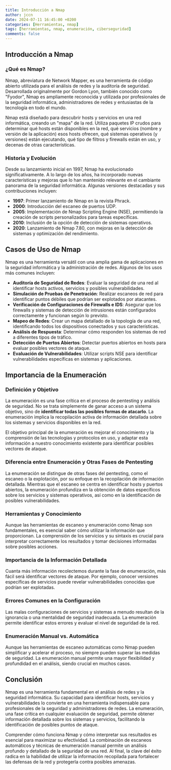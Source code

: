 ```yaml
---
title: Introducción a Nmap
author: jccn
date: 2024-07-11 16:45:00 +0200
categories: [Herramientas, nmap]
tags: [herramientas, nmap, enumeración, ciberseguridad] 
comments: false
---
```


## Introducción a Nmap

### ¿Qué es Nmap?

Nmap, abreviatura de Network Mapper, es una herramienta de código abierto utilizada para el análisis de redes y la auditoría de seguridad. Desarrollada originalmente por Gordon Lyon, también conocido como "Fyodor", Nmap es ampliamente reconocida y utilizada por profesionales de la seguridad informática, administradores de redes y entusiastas de la tecnología en todo el mundo.

Nmap está diseñado para descubrir hosts y servicios en una red informática, creando un "mapa" de la red. Utiliza paquetes IP crudos para determinar qué hosts están disponibles en la red, qué servicios (nombre y versión de la aplicación) esos hosts ofrecen, qué sistemas operativos (y versiones) están ejecutando, qué tipo de filtros y firewalls están en uso, y decenas de otras características.

### Historia y Evolución

Desde su lanzamiento inicial en 1997, Nmap ha evolucionado significativamente. A lo largo de los años, ha incorporado nuevas características y mejoras que lo han mantenido relevante en el cambiante panorama de la seguridad informática. Algunas versiones destacadas y sus contribuciones incluyen:

- **1997**: Primer lanzamiento de Nmap en la revista Phrack.
- **2000**: Introducción del escaneo de puertos UDP.
- **2005**: Implementación de Nmap Scripting Engine (NSE), permitiendo la creación de scripts personalizados para tareas específicas.
- **2010**: Inclusión de la opción de detección de sistemas operativos.
- **2020**: Lanzamiento de Nmap 7.80, con mejoras en la detección de sistemas y optimización del rendimiento.

## Casos de Uso de Nmap

Nmap es una herramienta versátil con una amplia gama de aplicaciones en la seguridad informática y la administración de redes. Algunos de los usos más comunes incluyen:

- **Auditoría de Seguridad de Redes**: Evaluar la seguridad de una red al identificar hosts activos, servicios y posibles vulnerabilidades.
- **Simulación de Pruebas de Penetración**: Realizar escaneos de red para identificar puntos débiles que podrían ser explotados por atacantes.
- **Verificación de Configuraciones de Firewalls e IDS**: Asegurar que los firewalls y sistemas de detección de intrusiones están configurados correctamente y funcionan según lo previsto.
- **Mapeo de Redes**: Crear un mapa detallado de la topología de una red, identificando todos los dispositivos conectados y sus características.
- **Análisis de Respuesta**: Determinar cómo responden los sistemas de red a diferentes tipos de tráfico.
- **Detección de Puertos Abiertos**: Detectar puertos abiertos en hosts para evaluar posibles vectores de ataque.
- **Evaluación de Vulnerabilidades**: Utilizar scripts NSE para identificar vulnerabilidades específicas en sistemas y aplicaciones.

## Importancia de la Enumeración

### Definición y Objetivo

La enumeración es una fase crítica en el proceso de pentesting y análisis de seguridad. No se trata simplemente de ganar acceso a un sistema objetivo, sino de **identificar todas las posibles formas de atacarlo**. La enumeración implica la recopilación activa de información detallada sobre los sistemas y servicios disponibles en la red.

El objetivo principal de la enumeración es mejorar el conocimiento y la comprensión de las tecnologías y protocolos en uso, y adaptar esta información a nuestro conocimiento existente para identificar posibles vectores de ataque.

### Diferencia entre Enumeración y Otras Fases de Pentesting

La enumeración se distingue de otras fases del pentesting, como el escaneo o la explotación, por su enfoque en la recopilación de información detallada. Mientras que el escaneo se centra en identificar hosts y puertos abiertos, la enumeración profundiza en la obtención de datos específicos sobre los servicios y sistemas operativos, así como en la identificación de posibles vulnerabilidades.

### Herramientas y Conocimiento

Aunque las herramientas de escaneo y enumeración como Nmap son fundamentales, es esencial saber cómo utilizar la información que proporcionan. La comprensión de los servicios y su sintaxis es crucial para interpretar correctamente los resultados y tomar decisiones informadas sobre posibles acciones.

### Importancia de la Información Detallada

Cuanta más información recolectemos durante la fase de enumeración, más fácil será identificar vectores de ataque. Por ejemplo, conocer versiones específicas de servicios puede revelar vulnerabilidades conocidas que podrían ser explotadas.

### Errores Comunes en la Configuración

Las malas configuraciones de servicios y sistemas a menudo resultan de la ignorancia o una mentalidad de seguridad inadecuada. La enumeración permite identificar estos errores y evaluar el nivel de seguridad de la red.

### Enumeración Manual vs. Automática

Aunque las herramientas de escaneo automáticas como Nmap pueden simplificar y acelerar el proceso, no siempre pueden superar las medidas de seguridad. La enumeración manual permite una mayor flexibilidad y profundidad en el análisis, siendo crucial en muchos casos.

## Conclusión

Nmap es una herramienta fundamental en el análisis de redes y la seguridad informática. Su capacidad para identificar hosts, servicios y vulnerabilidades lo convierte en una herramienta indispensable para profesionales de la seguridad y administradores de redes. La enumeración, una fase crítica en cualquier evaluación de seguridad, permite obtener información detallada sobre los sistemas y servicios, facilitando la identificación de posibles puntos de ataque.

Comprender cómo funciona Nmap y cómo interpretar sus resultados es esencial para maximizar su efectividad. La combinación de escaneos automáticos y técnicas de enumeración manual permite un análisis profundo y detallado de la seguridad de una red. Al final, la clave del éxito radica en la habilidad de utilizar la información recopilada para fortalecer las defensas de la red y protegerla contra posibles amenazas.

